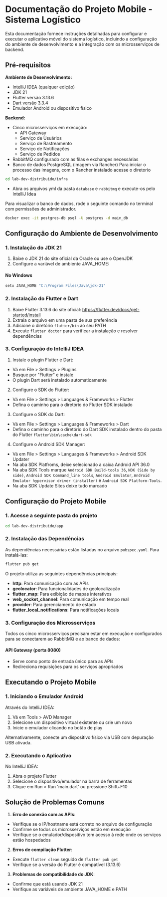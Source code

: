 # Documentação do Projeto Mobile - Sistema Logístico

Esta documentação fornece instruções detalhadas para configurar e executar o aplicativo móvel do sistema logístico, incluindo a configuração do ambiente de desenvolvimento e a integração com os microsserviços de backend.

## Pré-requisitos

**Ambiente de Desenvolvimento:**
- IntelliJ IDEA (qualquer edição)
- JDK 21
- Flutter versão 3.13.6
- Dart versão 3.3.4
- Emulador Android ou dispositivo físico

**Backend:**
- Cinco microsserviços em execução:
    - API Gateway
    - Serviço de Usuários
    - Serviço de Rastreamento
    - Serviço de Notificações
    - Serviço de Pedidos
- RabbitMQ configurado com as filas e exchanges necessárias
- Banco de dados PostgreSQL (imagem via Rancher)
Para iniciar o processo das imagens, com o Rancher instalado acesse o diretorio
```bash
cd lab-dev-distribuido/infra
```
- Abra os arquivos yml da pasta ``database`` e ``rabbitmq`` e execute-os pelo IntelliJ Idea

Para visualizar o banco de dados, rode o seguinte comando no terminal com permissões de administrador.
```bash
docker exec -it postgres-db psql -U postgres -d main_db
```

## Configuração do Ambiente de Desenvolvimento

### 1. Instalação do JDK 21

1. Baixe o JDK 21 do site oficial da Oracle ou use o OpenJDK
2. Configure a variável de ambiente JAVA_HOME:

#### No Windows
```bash
setx JAVA_HOME "C:\Program Files\Java\jdk-21"
```


### 2. Instalação do Flutter e Dart

1. Baixe Flutter 3.13.6 do site oficial: https://flutter.dev/docs/get-started/install
2. Extraia o arquivo em uma pasta de sua preferência
3. Adicione o diretório `flutter/bin` ao seu PATH
4. Execute `flutter doctor` para verificar a instalação e resolver dependências

### 3. Configuração do IntelliJ IDEA

1. Instale o plugin Flutter e Dart:
- Vá em File > Settings > Plugins
- Busque por "Flutter" e instale
- O plugin Dart será instalado automaticamente
2. Configure o SDK do Flutter:
- Vá em File > Settings > Languages & Frameworks > Flutter
- Defina o caminho para o diretório do Flutter SDK instalado
3. Configure o SDK do Dart:
- Vá em File > Settings > Languages & Frameworks > Dart
- Defina o caminho para o diretório do Dart SDK instalado dentro do pasta do Flutter ```flutter\bin\cache\dart-sdk```
4. Configure o Android SDK Manager:
- Vá em File > Settings > Languages & Frameworks > Android SDK Updater
- Na aba SDK Platfroms, deixe selecionado a caixa Android API 36.0
- Na aba SDK Tools marque ```Android SDK Build-tools 36```, ```NDK (Side by side)```, ```Android SDK Command_line tools```, ```Android Emulator```, ```Android Emulator hypervisor driver (installer)``` e ```Android SDK Platform-Tools```.
- Na aba SDK Update Sites deixe tudo marcado

## Configuração do Projeto Mobile

### 1. Acesse a seguinte pasta do projeto
```bash
cd lab-dev-distribuido/app
```

### 2. Instalação das Dependências

As dependências necessárias estão listadas no arquivo `pubspec.yaml`. Para instalá-las:
```bash
flutter pub get
```

O projeto utiliza as seguintes dependências principais:
- **http**: Para comunicação com as APIs
- **geolocator**: Para funcionalidades de geolocalização
- **flutter_map**: Para exibição de mapas interativos
- **web_socket_channel**: Para comunicação em tempo real
- **provider**: Para gerenciamento de estado
- **flutter_local_notifications**: Para notificações locais

### 3. Configuração dos Microsserviços

Todos os cinco microsserviços precisam estar em execução e configurados para se conectarem ao RabbitMQ e ao banco de dados:

#### API Gateway (porta 8080)
- Serve como ponto de entrada único para as APIs
- Redireciona requisições para os serviços apropriados

## Executando o Projeto Mobile

### 1. Iniciando o Emulador Android

Através do IntelliJ IDEA:
1. Vá em Tools > AVD Manager
2. Selecione um dispositivo virtual existente ou crie um novo
3. Inicie o emulador clicando no botão de play

Alternativamente, conecte um dispositivo físico via USB com depuração USB ativada.

### 2. Executando o Aplicativo

No IntelliJ IDEA:
1. Abra o projeto Flutter
2. Selecione o dispositivo/emulador na barra de ferramentas
3. Clique em Run > Run 'main.dart' ou pressione Shift+F10

## Solução de Problemas Comuns

1. **Erro de conexão com as APIs**:
- Verifique se o IP/hostname está correto no arquivo de configuração
- Confirme se todos os microsserviços estão em execução
- Verifique se o emulador/dispositivo tem acesso à rede onde os serviços estão hospedados

2. **Erros de compilação Flutter**:
- Execute `flutter clean` seguido de `flutter pub get`
- Verifique se a versão do Flutter é compatível (3.13.6)

3. **Problemas de compatibilidade do JDK**:
- Confirme que está usando JDK 21
- Verifique as variáveis de ambiente JAVA_HOME e PATH